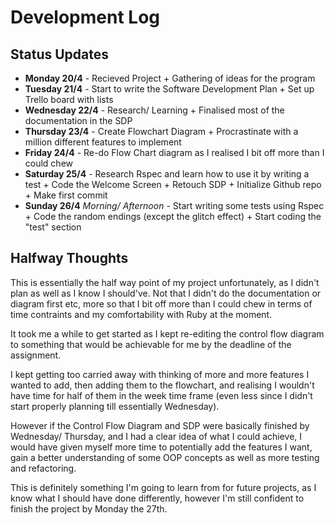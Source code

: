 # Development Log

## Status Updates
- **Monday 20/4** - Recieved Project + Gathering of ideas for the program
- **Tuesday 21/4** - Start to write the Software Development Plan + Set up Trello board with lists
- **Wednesday 22/4** - Research/ Learning + Finalised most of the documentation in the SDP
- **Thursday 23/4** - Create Flowchart Diagram + Procrastinate with a million different features to implement
- **Friday 24/4** - Re-do Flow Chart diagram as I realised I bit off more than I could chew
- **Saturday 25/4** - Research Rspec and learn how to use it by writing a test + Code the Welcome Screen + Retouch SDP + Initialize Github repo + Make first commit
- **Sunday 26/4** *Morning/ Afternoon* - Start writing some tests using Rspec + Code the random endings (except the glitch effect) + Start coding the "test" section

## Halfway Thoughts

This is essentially the half way point of my project unfortunately, as I didn't plan as well as I know I should've. Not that I didn't do the documentation or diagram first etc, more so that I bit off more than I could chew in terms of time contraints and my comfortability with Ruby at the moment. 

It took me a while to get started as I kept re-editing the control flow diagram to something that would be achievable for me by the deadline of the assignment.

I kept getting too carried away with thinking of more and more features I wanted to add, then adding them to the flowchart, and realising I wouldn't have time for half of them in the week time frame (even less since I didn't start properly planning till  essentially Wednesday).

However if the Control Flow Diagram and SDP were basically finished by Wednesday/ Thursday, and I had a clear idea of what I could achieve, I would have given myself more time to potentially add the features I want, gain a better understanding of some OOP concepts as well as more testing and refactoring.

This is definitely something I'm going to learn from for future projects, as I know what I should have done differently, however I'm still confident to finish the project by Monday the 27th.